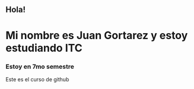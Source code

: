 ## Hola!

# Mi nombre es Juan Gortarez y estoy estudiando ITC

### Estoy en 7mo semestre

Este es el curso de github